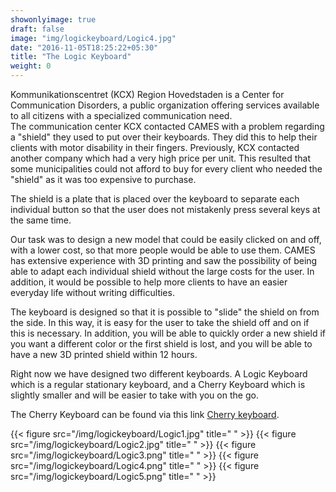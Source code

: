 ```yaml
---
showonlyimage: true
draft: false
image: "img/logickeyboard/Logic4.jpg"
date: "2016-11-05T18:25:22+05:30"
title: "The Logic Keyboard"
weight: 0
---
```


Kommunikationscentret (KCX) Region Hovedstaden is a Center for Communication Disorders, a public organization offering services available to all citizens with a specialized communication need.  
The communication center KCX contacted CAMES with a problem regarding a "shield" they used to put over their keyboards. They did this to help their clients with motor disability in their fingers.
Previously, KCX contacted another company which had a very high price per unit. This resulted that some municipalities could not afford to buy for every client who needed the "shield" as it was too expensive to purchase.

The shield is a plate that is placed over the keyboard to separate each individual button so that the user does not mistakenly press several keys at the same time.

Our task was to design a new model that could be easily clicked on and off, with a lower cost, so that more people would be able to use them. CAMES has extensive experience with 3D printing and saw the possibility of being able to adapt each individual shield without the large costs for the user. In addition, it would be possible to help more clients to have an easier everyday life without writing difficulties.

The keyboard is designed so that it is possible to "slide" the shield on from the side. In this way, it is easy for the user to take the shield off and on if this is necessary. In addition, you will be able to quickly order a new shield if you want a different color or the first shield is lost, and you will be able to have a new 3D printed shield within 12 hours.

Right now we have designed two different keyboards. A Logic Keyboard which is a regular stationary keyboard, and a Cherry Keyboard which is slightly smaller and will be easier to take with you on the go.

The Cherry Keyboard can be found via this link [Cherry keyboard](https://cames-engineering.github.io/posts/cherrykeyboard/).

{{< figure src="/img/logickeyboard/Logic1.jpg" title=" " >}}
{{< figure src="/img/logickeyboard/Logic2.jpg" title=" " >}}
{{< figure src="/img/logickeyboard/Logic3.png" title=" " >}}
{{< figure src="/img/logickeyboard/Logic4.png" title=" " >}}
{{< figure src="/img/logickeyboard/Logic5.png" title=" " >}}
